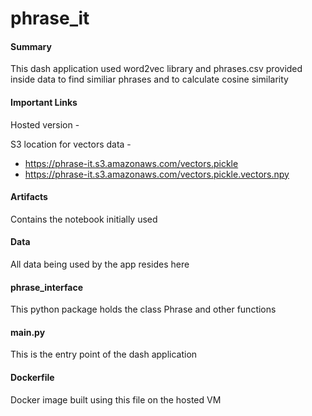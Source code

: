 # phrase_it

#### Summary
This dash application used word2vec library and phrases.csv provided inside data to find similiar phrases and to calculate cosine similarity

#### Important Links

Hosted version - 

S3 location for vectors data -
- https://phrase-it.s3.amazonaws.com/vectors.pickle
- https://phrase-it.s3.amazonaws.com/vectors.pickle.vectors.npy

#### Artifacts
Contains the notebook initially used

#### Data
All data being used by the app resides here

#### phrase_interface
This python package holds the class Phrase and other functions 

#### main.py
This is the entry point of the dash application

#### Dockerfile
Docker image built using this file on the hosted VM
